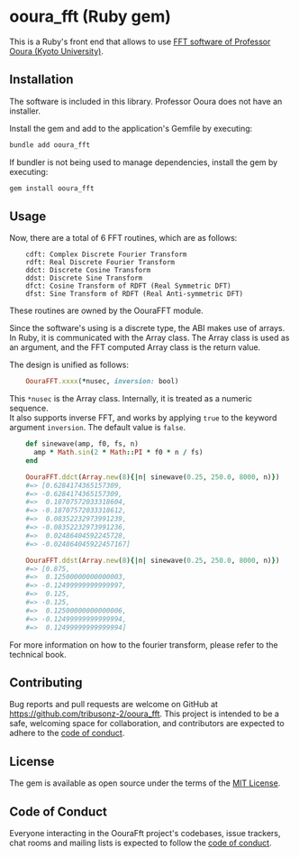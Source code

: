 # ooura_fft (Ruby gem)

This is a Ruby's front end that allows to use [FFT software of Professor Ooura (Kyoto University)](https://www.kurims.kyoto-u.ac.jp/~ooura/index-j.html).

## Installation

The software is included in this library. Professor Ooura does not have an installer.  

Install the gem and add to the application's Gemfile by executing:

```bash
bundle add ooura_fft
```

If bundler is not being used to manage dependencies, install the gem by executing:

```bash
gem install ooura_fft
```

## Usage

Now, there are a total of 6 FFT routines, which are as follows:
```
    cdft: Complex Discrete Fourier Transform
    rdft: Real Discrete Fourier Transform
    ddct: Discrete Cosine Transform
    ddst: Discrete Sine Transform
    dfct: Cosine Transform of RDFT (Real Symmetric DFT)
    dfst: Sine Transform of RDFT (Real Anti-symmetric DFT)
```
These routines are owned by the OouraFFT module.  

Since the software's using is a discrete type, the ABI makes use of arrays.  
In Ruby, it is communicated with the Array class. The Array class is used as an argument, and the FFT computed Array class is the return value.  

The design is unified as follows:  
```Ruby
    OouraFFT.xxxx(*nusec, inversion: bool)
```
This `*nusec` is the Array class. Internally, it is treated as a numeric sequence.  
It also supports inverse FFT, and works by applying `true` to the keyword argument `inversion`. The default value is `false`.  

```Ruby
    def sinewave(amp, f0, fs, n)
      amp * Math.sin(2 * Math::PI * f0 * n / fs)
    end

    OouraFFT.ddct(Array.new(8){|n| sinewave(0.25, 250.0, 8000, n)})
    #=> [0.6284174365157309,
    #=> -0.6284174365157309,
    #=>  0.18707572033318604,
    #=> -0.18707572033318612,
    #=>  0.08352232973991239,
    #=> -0.08352232973991236,
    #=>  0.02486404592245728,
    #=> -0.024864045922457167]

    OouraFFT.ddst(Array.new(8){|n| sinewave(0.25, 250.0, 8000, n)})
    #=> [0.875,
    #=>  0.12500000000000003,
    #=> -0.12499999999999997,
    #=>  0.125,
    #=> -0.125,
    #=>  0.12500000000000006,
    #=> -0.12499999999999994,
    #=>  0.12499999999999994]
```

For more information on how to the fourier transform, please refer to the technical book.  

## Contributing

Bug reports and pull requests are welcome on GitHub at https://github.com/tribusonz-2/ooura_fft. This project is intended to be a safe, welcoming space for collaboration, and contributors are expected to adhere to the [code of conduct](https://github.com/tribusonz-2/ooura_fft/blob/master/CODE_OF_CONDUCT.md).

## License

The gem is available as open source under the terms of the [MIT License](https://opensource.org/licenses/MIT).

## Code of Conduct

Everyone interacting in the OouraFft project's codebases, issue trackers, chat rooms and mailing lists is expected to follow the [code of conduct](https://github.com/tribusonz-2/ooura_fft/blob/master/CODE_OF_CONDUCT.md).
